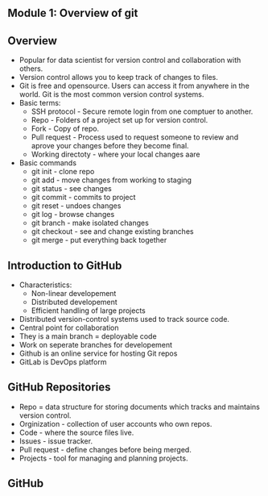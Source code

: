## Module 1: Overview of git

## Overview
* Popular for data scientist for version control and collaboration with others. 
* Version control allows you to keep track of changes to files. 
* Git is free and opensource.
Users can access it from anywhere in the world.
Git is the most common version control systems.
* Basic terms:
    * SSH protocol - Secure remote login from one comptuer to another.
    * Repo - Folders of a project set up for version control.
    * Fork - Copy of repo.
    * Pull request - Process used to request someone to review and aprove your changes before they become final.
    * Working directoty - where your local changes aare
* Basic commands
    * git init - clone repo
    * git add - move changes from working to staging
    * git status - see changes
    * git commit - commits to project
    * git reset - undoes changes
    * git log - browse changes 
    * git branch - make isolated changes
    * git checkout - see and change existing branches
    * git merge - put everything back together

## Introduction to GitHub
* Characteristics:
    * Non-linear developement
    * Distributed developement
    * Efficient handling of large projects
* Distributed version-control systems used to track source code.
* Central point for collaboration
* They is a main branch = deployable code
* Work on seperate branches for developement
* Github is an online service for hosting Git repos
* GitLab is DevOps platform

## GitHub Repositories
*  Repo = data structure for storing documents which tracks and maintains version control.
* Orginization - collection of user accounts who own repos. 
* Code - where the source files live. 
* Issues -  issue tracker.
* Pull request - define changes before being merged.
* Projects - tool for managing and planning projects.

## GitHub 
